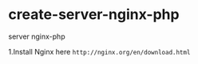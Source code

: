 # create-server-nginx-php
server nginx-php

1.Install Nginx here 
`http://nginx.org/en/download.html`
